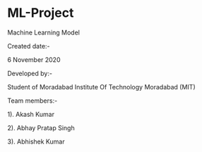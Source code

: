 # ML-Project


Machine Learning Model

Created date:-

6 November 2020

Developed by:- 

Student of Moradabad Institute Of Technology Moradabad
(MIT)

Team members:-

1). Akash Kumar 

2). Abhay Pratap Singh

3). Abhishek Kumar 
